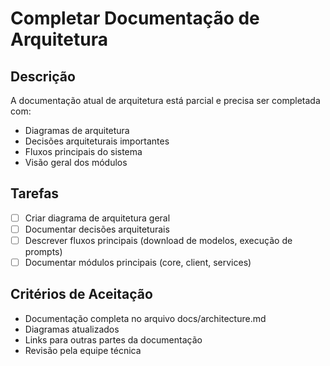 # Completar Documentação de Arquitetura

## Descrição

A documentação atual de arquitetura está parcial e precisa ser completada com:

- Diagramas de arquitetura
- Decisões arquiteturais importantes
- Fluxos principais do sistema
- Visão geral dos módulos

## Tarefas

- [ ] Criar diagrama de arquitetura geral
- [ ] Documentar decisões arquiteturais
- [ ] Descrever fluxos principais (download de modelos, execução de prompts)
- [ ] Documentar módulos principais (core, client, services)

## Critérios de Aceitação

- Documentação completa no arquivo docs/architecture.md
- Diagramas atualizados
- Links para outras partes da documentação
- Revisão pela equipe técnica

